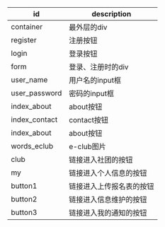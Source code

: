 |   id              |   description             |
|-------------------|-------------------------- |
| container         | 最外层的div               |
| register          | 注册按钮                  |
| login             | 登录按钮                  |
| form              | 登录、注册时的div         |
| user_name         | 用户名的input框           |
| user_password     | 密码的input框             |
| index_about       | about按钮                 |
| index_contact     | contact按钮               |
| index_about       | about按钮                 |
| words_eclub       | e-club图片                |
| club              | 链接进入社团的按钮        |
| my                | 链接进入个人信息的按钮    |
| button1           | 链接进入上传报名表的按钮  |
| button2           | 链接进入信息维护的按钮    |
| button3           | 链接进入我的通知的按钮    |
